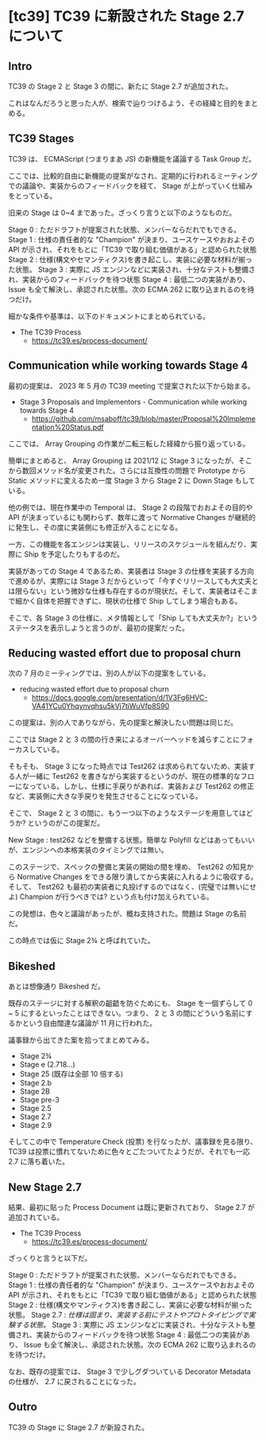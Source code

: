 # [tc39] TC39 に新設された Stage 2.7 について

## Intro

TC39 の Stage 2 と Stage 3 の間に、新たに Stage 2.7 が追加された。

これはなんだろうと思った人が、検索で辿りつけるよう、その経緯と目的をまとめる。


## TC39 Stages

TC39 は、 ECMAScript (つまりまあ JS) の新機能を議論する Task Group だ。

ここでは、比較的自由に新機能の提案がなされ、定期的に行われるミーティングでの議論や、実装からのフィードバックを経て、 Stage が上がっていく仕組みをとっている。

旧来の Stage は 0~4 まであった。ざっくり言うと以下のようなものだ。

Stage 0
: ただドラフトが提案された状態、メンバーならだれでもできる。
Stage 1
: 仕様の責任者的な "Champion" が決まり、ユースケースやおおよその API が示され、それをもとに「TC39 で取り組む価値がある」と認められた状態
Stage 2
: 仕様(構文やセマンティクス)を書き起こし、実装に必要な材料が揃った状態。
Stage 3
: 実際に JS エンジンなどに実装され、十分なテストも整備され、実装からのフィードバックを待つ状態
Stage 4
: 最低二つの実装があり、 Issue も全て解決し、承認された状態。次の ECMA 262 に取り込まれるのを待つだけ。

細かな条件や基準は、以下のドキュメントにまとめられている。

- The TC39 Process
  - https://tc39.es/process-document/


## Communication while working towards Stage 4

最初の提案は、 2023 年 5 月の TC39 meeting で提案された以下から始まる。

- Stage 3 Proposals and Implementors - Communication while working towards Stage 4
  - https://github.com/msaboff/tc39/blob/master/Proposal%20Implementation%20Status.pdf

ここでは、 Array Grouping の作業が二転三転した経緯から振り返っている。

簡単にまとめると、 Array Grouping は 2021/12 に Stage 3 になったが、そこから数回メソッド名が変更された。さらには互換性の問題で Prototype から Static メソッドに変えるため一度 Stage 3 から Stage 2 に Down Stage もしている。

他の例では、現在作業中の Temporal は、 Stage 2 の段階でおおよその目的や API が決まっているにも関わらず、数年に渡って Normative Changes が継続的に発生し、その度に実装側にも修正が入ることになる。

一方、この機能を各エンジンは実装し、リリースのスケジュールを組んだり、実際に Ship を予定したりもするのだ。

実装があっての Stage 4 であるため、実装者は Stage 3 の仕様を実装する方向で進めるが、実際には Stage 3 だからといって「今すぐリリースしても大丈夫とは限らない」という微妙な仕様も存在するのが現状だ。そして、実装者はそこまで細かく自体を把握できずに、現状の仕様で Ship してしまう場合もある。

そこで、各 Stage 3 の仕様に、メタ情報として「Ship しても大丈夫か?」というステータスを表示しようと言うのが、最初の提案だった。


## Reducing wasted effort due to proposal churn

次の 7 月のミーティングでは、別の人が以下の提案をしている。

- reducing wasted effort due to proposal churn
  - https://docs.google.com/presentation/d/1V3Fg6HVC-VA41YCu0Yhqynvqhsu5kVj7tiWuVfp8S90

この提案は、別の人でありながら、先の提案と解決したい問題は同じだ。

ここでは Stage 2 と 3 の間の行き来によるオーバーヘッドを減らすことにフォーカスしている。

そもそも、 Stage 3 になった時点では Test262 は求められてないため、実装する人が一緒に Test262 を書きながら実装するというのが、現在の標準的なフローになっている。しかし、仕様に手戻りがあれば、実装および Test262 の修正など、実装側に大きな手戻りを発生させることになっている。

そこで、 Stage 2 と 3 の間に、もう一つ以下のようなステージを用意してはどうか? というのがこの提案だ。

New Stage
: test262 などを整備する状態。簡単な Polyfill などはあってもいいが、エンジンへの本格実装のタイミングでは無い。

このステージで、スペックの整備と実装の開始の間を埋め、 Test262 の知見から Normative Changes をできる限り潰してから実装に入れるように吸収する。そして、 Test262 も最初の実装者に丸投げするのではなく、(完璧では無いにせよ) Champion が行うべきでは? という点も付け加えられている。

この発想は、色々と議論があったが、概ね支持された。問題は Stage の名前だ。

この時点では仮に Stage 2¾ と呼ばれていた。


## Bikeshed

あとは想像通り Bikeshed だ。

既存のステージに対する解釈の齟齬を防ぐためにも、 Stage を一個ずらして 0 ~ 5 にするといったことはできない。つまり、 2 と 3 の間にどういう名前にするかという自由闊達な議論が 11 月に行われた。

議事録から出てきた案を拾ってまとめてみる。

- Stage 2¾
- Stage e (2.718...)
- Stage 25 (既存は全部 10 倍する)
- Stage 2.b
- Stage 2B
- Stage pre-3
- Stage 2.5
- Stage 2.7
- Stage 2.9

そしてこの中で Temperature Check (投票) を行なったが、議事録を見る限り、 TC39 は投票に慣れてないために色々とごたついてたようだが、それでも一応 2.7 に落ち着いた。


## New Stage 2.7

結果、最初に貼った Process Document は既に更新されており、 Stage 2.7 が追加されている。

- The TC39 Process
  - https://tc39.es/process-document/

ざっくりと言うと以下だ。

Stage 0
: ただドラフトが提案された状態、メンバーならだれでもできる。
Stage 1
: 仕様の責任者的な "Champion" が決まり、ユースケースやおおよその API が示され、それをもとに「TC39 で取り組む価値がある」と認められた状態
Stage 2
: 仕様(構文やマンティクス)を書き起こし、実装に必要な材料が揃った状態。
Stage 2.7
: *仕様は固まり、実装する前にテストやプロトタイピングで実験する状態。*
Stage 3
: 実際に JS エンジンなどに実装され、十分なテストも整備され、実装からのフィードバックを待つ状態
Stage 4
: 最低二つの実装があり、 Issue も全て解決し、承認された状態。次の ECMA 262 に取り込まれるのを待つだけ。

なお、既存の提案では、 Stage 3 で少しグダついている Decorator Metadata の仕様が、 2.7 に戻されることになった。


## Outro

TC39 の Stage に Stage 2.7 が新設された。